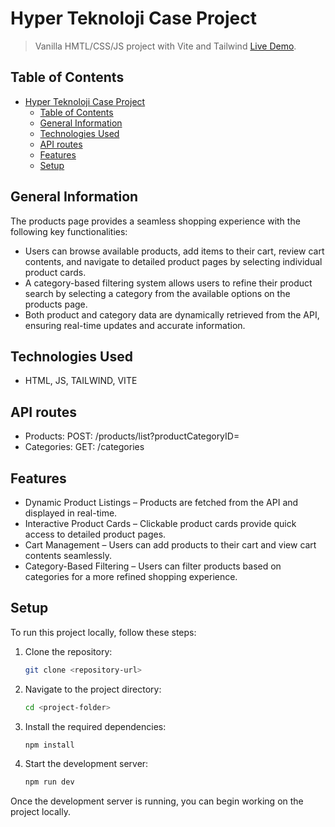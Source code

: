 # Hyper Teknoloji Case Project
> Vanilla HMTL/CSS/JS project with Vite and Tailwind
> [Live Demo](https://case-hyper-technology.vercel.app/).

## Table of Contents
- [Hyper Teknoloji Case Project](#hyper-teknoloji-case-project)
  - [Table of Contents](#table-of-contents)
  - [General Information](#general-information)
  - [Technologies Used](#technologies-used)
  - [API routes](#api-routes)
  - [Features](#features)
  - [Setup](#setup)

## General Information
The products page provides a seamless shopping experience with the following key functionalities:
- Users can browse available products, add items to their cart, review cart contents, and navigate to detailed product pages by selecting individual product cards.
- A category-based filtering system allows users to refine their product search by selecting a category from the available options on the products page.
- Both product and category data are dynamically retrieved from the API, ensuring real-time updates and accurate information.


## Technologies Used
- HTML, JS, TAILWIND, VITE

## API routes
- Products: POST: /products/list?productCategoryID=
- Categories: GET: /categories

## Features
- Dynamic Product Listings – Products are fetched from the API and displayed in real-time. 
- Interactive Product Cards – Clickable product cards provide quick access to detailed product pages.
-  Cart Management – Users can add products to their cart and view cart contents seamlessly.
-  Category-Based Filtering – Users can filter products based on categories for a more refined shopping experience.

## Setup
To run this project locally, follow these steps:
1. Clone the repository:
    ```bash
    git clone <repository-url>
    ```
2. Navigate to the project directory:
    ```bash
    cd <project-folder>
    ```
3. Install the required dependencies:
    ```bash
    npm install
    ```
4. Start the development server:
    ```bash
    npm run dev
    ```
Once the development server is running, you can begin working on the project locally.


